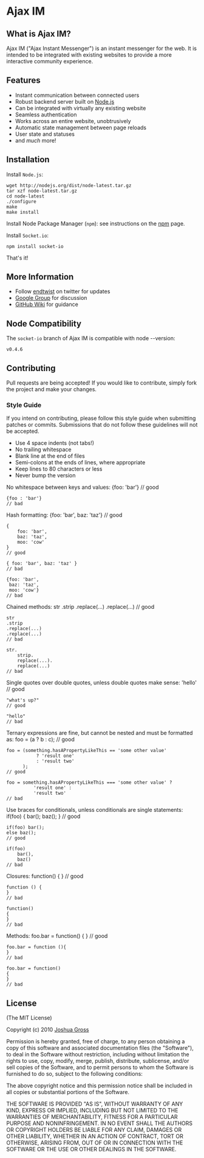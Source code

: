 # Ajax IM

## What is Ajax IM?

Ajax IM ("Ajax Instant Messenger") is an instant messenger for the web. It is
intended to be integrated with existing websites to provide a more interactive
community experience.

## Features

* Instant communication between connected users
* Robust backend server built on [Node.js](http://nodejs.org)
* Can be integrated with virtually any existing website
* Seamless authentication
* Works across an entire website, unobtrusively
* Automatic state management between page reloads
* User state and statuses
* and _much_ more!

## Installation

Install `Node.js`:

    wget http://nodejs.org/dist/node-latest.tar.gz
    tar xzf node-latest.tar.gz
    cd node-latest
    ./configure
    make
    make install

Install Node Package Manager (`npm`): see instructions on the [npm](http://github.com/isaacs/npm) page.

Install `Socket.io`:

    npm install socket-io

That's it!

## More Information

* Follow [endtwist](http://twitter.com/endtwist) on twitter for updates
* [Google Group](http://groups.google.com/group/ajaxim) for discussion
* [GitHub Wiki](https://github.com/endtwist/AjaxIM/wiki) for guidance

## Node Compatibility

The `socket-io` branch of Ajax IM is compatible with node --version:

    v0.4.6

## Contributing

Pull requests are being accepted! If you would like to contribute, simply fork
the project and make your changes.

### Style Guide

If you intend on contributing, please follow this style guide when submitting
patches or commits. Submissions that do not follow these guidelines will not
be accepted.

* Use 4 space indents (not tabs!)
* No trailing whitespace
* Blank line at the end of files
* Semi-colons at the ends of lines, where appropriate
* Keep lines to 80 characters or less
* Never bump the version

No whitespace between keys and values:
    {foo: 'bar'}
    // good
    
    {foo : 'bar'}
    // bad

Hash formatting:
    {foo: 'bar', baz: 'taz'}
    // good
    
    {
        foo: 'bar',
        baz: 'taz',
        moo: 'cow'
    }
    // good
    
    { foo: 'bar', baz: 'taz' }
    // bad
    
    {foo: 'bar',
     baz: 'taz',
     moo: 'cow'}
    // bad

Chained methods:
    str
        .strip
        .replace(...)
        .replace(...)
    // good
    
    str
    .strip
    .replace(...)
    .replace(...)
    // bad
    
    str.
        strip.
        replace(...).
        replace(...)
    // bad

Single quotes over double quotes, unless double quotes make sense:
    'hello'
    // good
    
    "what's up?"
    // good
    
    "hello"
    // bad

Ternary expressions are fine, but cannot be nested and must be formatted as:
    foo = (a ? b : c);
    // good
    
    foo = (something.hasAPropertyLikeThis == 'some other value'
               ? 'result one'
               : 'result two'
          );
    // good
    
    foo = something.hasAPropertyLikeThis === 'some other value' ?
              'result one' :
              'result two'
    // bad

Use braces for conditionals, unless conditionals are single statements:
    if(foo) {
        bar();
        baz();
    }
    // good
    
    if(foo) bar();
    else baz();
    // good
    
    if(foo)
        bar(),
        baz()
    // bad

Closures:
    function() {
    }
    // good
    
    function () {
    }
    // bad
    
    function()
    {
    }
    // bad

Methods:
    foo.bar = function() {
    }
    // good
    
    foo.bar = function (){
    }
    // bad
    
    foo.bar = function()
    {
    }
    // bad

## License

(The MIT License)

Copyright (c) 2010 [Joshua Gross](http://www.unwieldy.net)

Permission is hereby granted, free of charge, to any person obtaining a copy
of this software and associated documentation files (the "Software"), to deal
in the Software without restriction, including without limitation the rights
to use, copy, modify, merge, publish, distribute, sublicense, and/or sell
copies of the Software, and to permit persons to whom the Software is
furnished to do so, subject to the following conditions:

The above copyright notice and this permission notice shall be included in
all copies or substantial portions of the Software.

THE SOFTWARE IS PROVIDED "AS IS", WITHOUT WARRANTY OF ANY KIND, EXPRESS OR
IMPLIED, INCLUDING BUT NOT LIMITED TO THE WARRANTIES OF MERCHANTABILITY,
FITNESS FOR A PARTICULAR PURPOSE AND NONINFRINGEMENT. IN NO EVENT SHALL THE
AUTHORS OR COPYRIGHT HOLDERS BE LIABLE FOR ANY CLAIM, DAMAGES OR OTHER
LIABILITY, WHETHER IN AN ACTION OF CONTRACT, TORT OR OTHERWISE, ARISING
FROM, OUT OF OR IN CONNECTION WITH THE SOFTWARE OR THE USE OR OTHER DEALINGS
IN THE SOFTWARE.